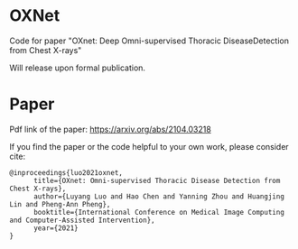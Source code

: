 # OXNet
Code for paper "OXnet: Deep Omni-supervised Thoracic DiseaseDetection from Chest X-rays"

Will release upon formal publication.

# Paper
Pdf link of the paper: https://arxiv.org/abs/2104.03218

If you find the paper or the code helpful to your own work, please consider cite:
```
@inproceedings{luo2021oxnet,
      title={OXnet: Omni-supervised Thoracic Disease Detection from Chest X-rays}, 
      author={Luyang Luo and Hao Chen and Yanning Zhou and Huangjing Lin and Pheng-Ann Pheng},
      booktitle={International Conference on Medical Image Computing and Computer-Assisted Intervention},
      year={2021}
}
```
